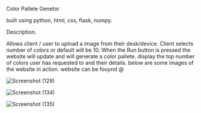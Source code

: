Color Pallete Genetor

built using python, html, css, flask, numpy.

Description.

Allows client / user to upload a image from their desk/device.
Client selects number of colors or default will be 10.
When the Run button is pressed the website will update and will generate a
color pallete. display the top number of colors user has requested to and their details.
below are some images of the website in action.
website can be fouynd @ 

![Screenshot (129)](https://github.com/user-attachments/assets/2a85e9e3-339b-4c65-a1cc-949337d9d5ca)

![Screenshot (134)](https://github.com/user-attachments/assets/347176b6-b28b-4911-91ea-5901e80d3d6e)

![Screenshot (135)](https://github.com/user-attachments/assets/82f584d8-6592-470b-bd2c-769d3889c6b7)
